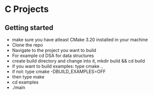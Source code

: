 # C Projects
## Getting started 
- make sure you have atleast CMake 3.20 installed in your machine
- Clone the repo
- Navigate to the project you want to build
- For example cd DSA for data structures
- create build directory and change into it, mkdir build && cd build
- if you want to build examples: type cmake ..
- if not: type cmake -DBUILD_EXAMPLES=OFF
- then type make
- cd examples
- ./main
